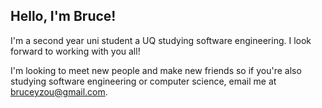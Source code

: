 ## Hello, I'm Bruce!

I'm a second year uni student a UQ studying software engineering.
I look forward to working with you all!

I'm looking to meet new people and make new friends so if you're also studying software engineering or computer science, email me at bruceyzou@gmail.com.
